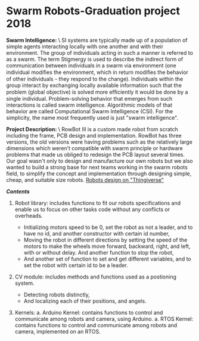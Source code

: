 # Swarm Robots-Graduation project 2018

**Swarm Intelligence:**
\\
SI systems are typically made up of a population of simple agents interacting locally with one another and with their environment. The group of individuals acting in such a manner is referred to as a swarm. The term Stigmergy is used to describe the indirect form of communication between individuals in a swarm via environment (one individual modiﬁes the environment, which in return modiﬁes the behavior of other individuals - they respond to the change). Individuals within the group interact by exchanging locally available information such that the problem (global objective) is solved more efﬁciently it would be done by a single individual. Problem-solving behavior that emerges from such interactions is called swarm intelligence. Algorithmic models of that behavior are called Computational Swarm Intelligence (CSI). For the simplicity, the name most frequently used is just "swarm intelligence".

**Project Description:**
\\
RowBot III is a custom made robot from scratch including the frame, PCB design and implementation. RowBot has three versions, the old versions were having problems such as the relatively large dimensions which weren’t compatible with swarm principle or hardware problems that made us obliged to redesign the PCB layout several times. Our goal wasn't only to design and manufacture our own robots but we also wanted to build a strong base for next teams working in the swarm robots field, to simplify the concept and implementation through designing simple, cheap, and suitable size robots.
[Robots design on "Thingiverse"](https://www.thingiverse.com/thing:2990383)

***Contents***
1. Robot library: includes functions to fit our robots specifications and enable us to focus on other tasks code without any conflicts or overheads.
	- Initializing motors speed to be 0, set the robot as not a leader, and to have no id,  and another constructor with certain id number,
	- Moving the robot in different directions by setting the speed of the motors to make the wheels move forward, backward, right, and left, with or without delay. And another function to stop the robot,
	- And another set of function to set and get different variables, and to set the robot with certain id to be a leader.

2. CV module: includes methods and functions used as a postioning system.
	- Detecting robots distinctly,
	- And localizing each of their positions, and angels.
3. Kernels:
	a. Arduino Kernel: contains functions to control and communicate among robots and camera, using Arduino.
	a. RTOS Kernel: contains functions to control and communicate among robots and camera, implemented on an RTOS.